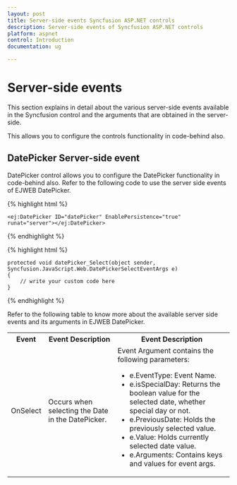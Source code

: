 ```yaml
---
layout: post
title: Server-side events Syncfusion ASP.NET controls
description: Server-side events of Syncfusion ASP.NET controls
platform: aspnet
control: Introduction
documentation: ug

---
```


# Server-side events

This section explains in detail about the various server-side events available in the Syncfusion control and the arguments that are obtained in the server-side.

This allows you to configure the controls functionality in code-behind also.

## DatePicker Server-side event

DatePicker control allows you to configure the DatePicker functionality in code-behind also. Refer to the following code to use the server side events of EJWEB DatePicker.

{% highlight html %}

    <ej:DatePicker ID="datePicker" EnablePersistence="true" runat="server"></ej:DatePicker>

{% endhighlight %}

{% highlight html %}

    protected void datePicker_Select(object sender, Syncfusion.JavaScript.Web.DatePickerSelectEventArgs e) 
    { 
        // write your custom code here 
    }

{% endhighlight %}

Refer to the following table to know more about the available server side events and its arguments in EJWEB DatePicker.

<table> <tr> <th> Event</th><th> Event Description</th><th> Event Description</th></tr> <tr> <td> OnSelect</td><td> Occurs when selecting the Date in the DatePicker.</td><td> Event Argument contains the following parameters: <ul> <li>e.EventType: Event Name.</li> <li>e.isSpecialDay: Returns the boolean value for the selected date, whether special day or not.</li> <li>e.PreviousDate: Holds the previously selected value.</li> <li>e.Value: Holds currently selected date value.</li> <li>e.Arguments: Contains keys and values for event args.</li> </ul></td></tr> </table>
